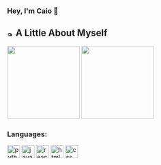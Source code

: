### Hey, I'm Caio 🍃

## <img height="15" alt="about" src="https://cdn.discordapp.com/attachments/754089471670091800/1074151175101882458/Desktop_-_3.png"> A Little About Myself

<!-- I'm a (Data Scientist|Software Engineering) student who really enjoys solving problems and create software solutions :robot: (mainly in **Python** :snake:) -->

<div align="left">
<img height=170em src="https://github-readme-stats.vercel.app/api?username=caio-farias21&show_icons=true&theme=merko&hide_border=true&count_private=true">
<img height=170em src="https://github-readme-stats.vercel.app/api/top-langs/?username=caio-farias21&layout=compact&show_icons=true&theme=merko&hide_border=true">
</div>

### **Languages:**

<div align="left">
<img height="30" alt="python" src="https://cdn.discordapp.com/attachments/754089471670091800/1074155874672726127/Group_4_1.png">
<img height="30" alt="javascript" src="https://cdn.discordapp.com/attachments/754089471670091800/1074155874467196968/Group_5_1.png">
<img height="30" alt="react" src="https://cdn.discordapp.com/attachments/754089471670091800/1074155874257473607/Group_6_1.png">
<img height="30" alt="html5" src="https://cdn.discordapp.com/attachments/754089471670091800/1074155874047774720/Group_7_1.png">
<img height="30" alt="css" src="https://cdn.discordapp.com/attachments/754089471670091800/1074155873804496987/Group_11_1.png">
</div>

<!--
#### Social
[![Linkedin](https://img.shields.io/badge/LinkedIn-0077B5?style=flat&logo=linkedin&logoColor=white)](https://www.linkedin.com/in/caio-farias-359b46245/)
-->
